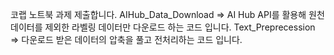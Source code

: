코랩 노트북 과제 제출합니다.
AIHub_Data_Download => AI Hub API를 활용해 원천데이터를 제외한 라벨링 데이터만 다운로드 하는 코드 입니다.
Text_Preprecession => 다운로드 받은 데이터의 압축을 풀고 전처리하는 코드 입니다.
